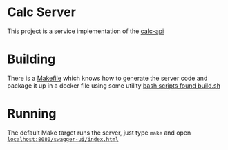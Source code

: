 # Calc Server

This project is a service implementation of the [calc-api](https://github.com/aaronp/calc-api)

# Building
There is a [Makefile](./Makefile) which knows how to generate the server code and package it up in a docker file using some 
utility [bash scripts found build.sh](./build.sh)

# Running
The default Make target runs the server, just type `make` and open [`localhost:8080/swagger-ui/index.html`](http://localhost:8080/swagger-ui/index.html)